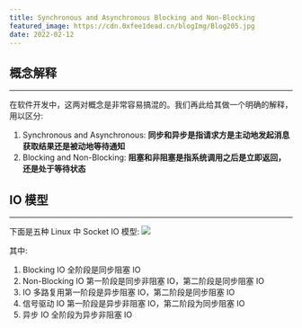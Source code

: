```yaml
---
title: Synchronous and Asynchronous Blocking and Non-Blocking
featured_image: https://cdn.0xfee1dead.cn/blogImg/Blog205.jpg
date: 2022-02-12
---
```


## 概念解释
***  
在软件开发中，这两对概念是非常容易搞混的。我们再此给其做一个明确的解释，用以区分: 
1. Synchronous and Asynchronous: **同步和异步是指请求方是主动地发起消息获取结果还是被动地等待通知**
2. Blocking and Non-Blocking: **阻塞和非阻塞是指系统调用之后是立即返回，还是处于等待状态**

## IO 模型
***  
下面是五种 Linux 中 Socket IO 模型:
![](https://cdn.0xfee1dead.cn/contentImg/io/fig1-1.gif)

其中: 
1. Blocking IO 全阶段是同步阻塞 IO
2. Non-Blocking IO 第一阶段是同步非阻塞 IO，第二阶段是同步阻塞 IO
3. IO 多路复用第一阶段是异步阻塞 IO，第二阶段是同步阻塞 IO
4. 信号驱动 IO 第一阶段是异步非阻塞 IO，第二阶段为同步阻塞 IO
5. 异步 IO 全阶段为异步非阻塞 IO